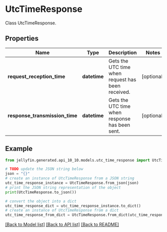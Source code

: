 # UtcTimeResponse

Class UtcTimeResponse.

## Properties

Name | Type | Description | Notes
------------ | ------------- | ------------- | -------------
**request_reception_time** | **datetime** | Gets the UTC time when request has been received. | [optional] 
**response_transmission_time** | **datetime** | Gets the UTC time when response has been sent. | [optional] 

## Example

```python
from jellyfin.generated.api_10_10.models.utc_time_response import UtcTimeResponse

# TODO update the JSON string below
json = "{}"
# create an instance of UtcTimeResponse from a JSON string
utc_time_response_instance = UtcTimeResponse.from_json(json)
# print the JSON string representation of the object
print(UtcTimeResponse.to_json())

# convert the object into a dict
utc_time_response_dict = utc_time_response_instance.to_dict()
# create an instance of UtcTimeResponse from a dict
utc_time_response_from_dict = UtcTimeResponse.from_dict(utc_time_response_dict)
```
[[Back to Model list]](README.md#documentation-for-models) [[Back to API list]](README.md#documentation-for-api-endpoints) [[Back to README]](README.md)


